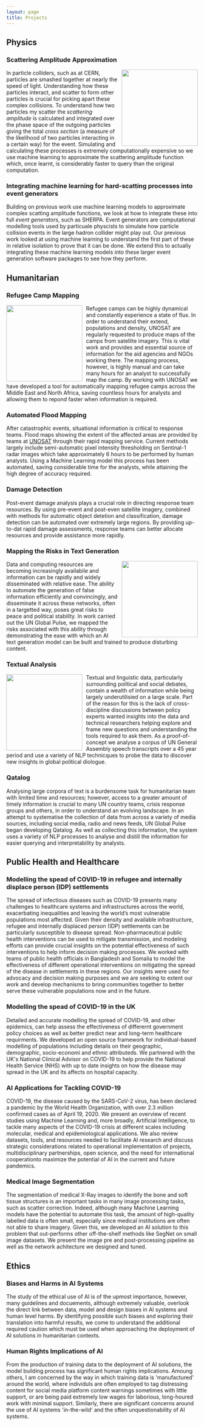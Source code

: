 ```yaml
---
layout: page
title: Projects
---
```


## Physics

### Scattering Amplitude Approximation

<p style="text-align: justify; font-size: 0.8em">

<kbd><img style="float: right; margin-left: 10px;" width="200" height="200" src="https://josephpb.github.io/images/Higgs.jpg"></kbd>
In particle colliders, such as at CERN, particles are smashed together at nearly the speed of light. Understanding how these particles interact, and scatter to form other particles is crucial for picking apart these complex collisions. To understand how two particles my scatter the <i>scattering amplitude</i> is calculated and integrated over the phase space of the outgoing particles giving the total <i>cross section</i> (a measure of the likelihood of two particles interacting in a certain way) for the event. Simulating and calculating these processes is extremely computationally expensive so we use machine learning to approximate the scattering amplitude function which, once learnt, is considerably faster to query than the original computation.

</p>

### Integrating machine learning for hard-scatting processes into event generators

Building on previous work use machine learning models to approximate complex scatting amplitude functions, we look at how to integrate these into full *event generators*, such as SHERPA. Event generators are computational modelling tools used by particuale physcists to simulate how particle collision events in the large hadron collider might play out. Our previous work looked at using machine learning to understand the first part of these in relative isolation to prove that it can be done. We extend this to actually integrating these machine learning models into these larger event generation software packages to see how they perform.

</p>

## Humanitarian

### Refugee Camp Mapping

<p style="text-align: justify; font-size: 0.8em">

<kbd><img style="float: left; margin-right: 10px;" width="200" height="200" src="https://josephpb.github.io/images/dagahaley.png"></kbd>
Refugee camps can be highly dynamical and constantly experience a state of flux. In order to understand their extend, populations and density, UNOSAT are regularly requested to produce maps of the camps from satellite imagery. This is vital work and provides and essential source of information for the aid agencies and NGOs working there. The mapping process, however, is highly manual and can take many hours for an analyst to successfully map the camp. By working with UNOSAT we have developed a tool for automatically mapping refugee camps across the Middle East and North Africa, saving countless hours for analysts and allowing them to repond faster when information is required.

</p>

### Automated Flood Mapping

<p style="text-align: justify; font-size: 0.8em">

After catastrophic events, situational information is critical to response teams. Flood maps showing the extent of the affected areas are provided by teams at [UNOSAT](https://unitar.org/sustainable-development-goals/satellite-analysis-and-applied-research) through their rapid mapping service. Current methods largely include semi-automatic pixel intensity thresholding on Sentinal-1 radar images which take approximately 6 hours to be performed by human analysts. Using a Machine Learning model this process has been automated, saving considerable time for the analysts, while attaining the high degree of accuracy required.

</p>

### Damage Detection

<p style="text-align: justify; font-size: 0.8em">

Post-event damage analysis plays a crucial role in directing response team resources. By using pre-event and post-even satellite imagery, combined with methods for automatic object detetion and classification, damage detection can be automated over extremely large regions. By providing up-to-dat rapid damage assessments, response teams can better allocate resources and provide assistance more rapidly.

</p>

### Mapping the Risks in Text Generation

<p style="text-align: justify; font-size: 0.8em">

<kbd><img style="float: right; margin-left: 10px;" width="200" height="200" src="https://josephpb.github.io/images/bot.jpg"></kbd>
Data and computing resources are becoming increasingly availabile and information can be rapidly and widely disseminated with relative ease. The ability to automate the generation of false information efficiently and convincingly, and disseminate it across these networks, often in a targetted way, poses great risks to peace and political stability. In work carried out the UN Global Pulse, we mapped the risks associated with this ability through demonstrating the ease with which an AI text generation model can be built and trained to produce disturbing content.

</p>

### Textual Analysis

<p style="text-align: justify; font-size: 0.8em">

<kbd><img style="float: left; margin-right: 10px;" width="200" height="200" src="https://josephpb.github.io/images/UNGA.jpg"></kbd>
Textual and linguistic data, particularly surrounding political and social debates, contain a wealth of information while being largely underutilisied on a large scale. Part of the reason for this is the lack of cross-discipline discussions between policy experts wanted insights into the data and technical researchers helping explore and frame new questions and understanding the tools required to ask them. As a proof-of-concept we analyse a corpus of UN General Assembly speech transcripts over a 45 year period and use a variety of NLP technicques to probe the data to discover new insights in global political diologue.

</p>

### Qatalog

<p style="text-align: justify; font-size: 0.8em">

Analysing large corpora of text is a burdensome task for humanitarian team with limited time and resources; however, access to a greater amount of timely information is crucial to many UN country teams, crisis response groups and others, in order to understand an evolving landscape. In an attempt to systematise the collection of data from across a variety of media sources, including social media, radio and news feeds, UN Global Pulse began developing Qatalog. As well as collecting this information, the system uses a variety of NLP processes to analyse and distill the information for easier querying and interpretability by analysts.

</p>

## Public Health and Healthcare

### Modelling the spead of COVID-19 in refugee and internally displace person (IDP) settlements

The spread of infectious diseases such as COVID-19 presents many challenges to healthcare systems and infrastructures across the world, exacerbating inequalities and leaving the world’s most vulnerable populations most affected. Given their density and available infrastructure, refugee and internally displaced person (IDP) settlements can be particularly susceptible to disease spread. Non-pharmaceutical public health interventions can be used to mitigate transmission, and modeling efforts can provide crucial insights on the potential effectiveness of such interventions to help inform decision making processes. We worked with teams of public health officials in Bangladesh and Somalia to model the effectiveness of different operational interventions on mitigating the spread of the disease in settlements in these regions. Our insights were used for advocacy and decision making purposes and we are seeking to extent our work and develop mechanisms to bring communities together to better serve these vulnerable populations now and in the future.

</p>

### Modelling the spead of COVID-19 in the UK

Detailed and accurate modelling the spread of COVID-19, and other epidemics, can help assess the effectiveness of differernt government policy choices as well as better predict near and long-term healthcare requirments. We developed an open source framework for individual-based modelling of populations including details on their geographic, demographic, socio-economi and ethnic attributeds. We partnered with the UK's National Clinical Advisor on COVID-19 to help provide the National Health Service (NHS) with up to date insights on how the disease may spread in the UK and its affects on hospital capacity.

</p>

### AI Applications for Tackling COVID-19

COVID-19, the disease caused by the SARS-CoV-2 virus, has been declared a pandemic by the World Health Organization, with over 2.3 million confirmed cases as of April 19, 2020. We present an overview of recent studies using Machine Learning and,  more  broadly,  Artificial  Intelligence,  to  tackle  many  aspects  of  the  COVID-19 crisis at different scales including molecular, medical and epidemiological applications. We also review datasets, tools, and resources needed to facilitate AI research and discuss strategic considerations related to operational implementation of projects, multidisciplinary partnerships, open science, and the need for international cooperationto maximize the potential of AI in the current and future pandemics.

</p>

### Medical Image Segmentation

<p style="text-align: justify; font-size: 0.8em">

The segmentation of medical X-Ray images to identify the bone and soft tissue structures is an important tasks in many image processing tasks, such as scatter correction. Indeed, although many Machine Learning models have the potential to automate this task, the amount of high-quality labelled data is often small, especially since medical institutions are often not able to share imagery. Given this, we developed an AI solution to this problem that out-performs other off-the-shelf methods like SegNet on small image datasets. We present the image pre and post-processing pipeline as well as the network achitecture we designed and tuned.

</p>

## Ethics

### Biases and Harms in AI Systems

<p style="text-align: justify; font-size: 0.8em">

The study of the ethical use of AI is of the upmost importance, however, many guidelines and docuements, although extremely valuable, overlook the direct link between data, model and design biases in AI systems and human level harms. By identifying possible such biases and exploring their translation into harmful results, we come to understand the additional required caution which must be used when approaching the deployment of AI solutions in humanitarian contexts.

</p>

### Human Rights Implications of AI

<p style="text-align: justify; font-size: 0.8em">

From the production of training data to the deployment of AI solutions, the model building process has significant human rights implications. Amoung others, I am concerned by the way in which training data is 'manufactured' around the world, where individuls are often employed to tag distressing content for social media platform content warnings sometimes with little support, or are being paid extremely low wages for laborious, long-houred work with minimal support. Similarly, there are significant concerns around the use of AI systems 'in-the-wild' and the often unquestionability of AI systems.

</p>

